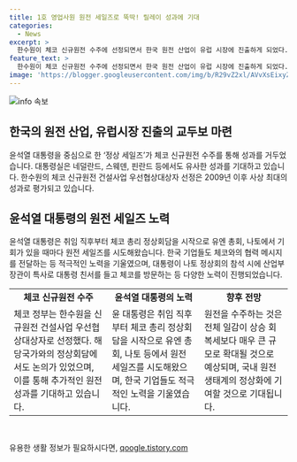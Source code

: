 ```yaml
---
title: 1호 영업사원 원전 세일즈로 뚝딱! 릴레이 성과에 기대
categories:
  - News
excerpt: >
  한수원이 체코 신규원전 수주에 선정되면서 한국 원전 산업이 유럽 시장에 진출하게 되었다. 윤석열 대통령을 중심으로 한 정상 세일즈가 K원전에 대한 긍정적 평가를 받았으며, 체코를 시작으로 네덜란드, 스웨덴, 핀란드 등에서도 기대감이 나타났다. 이번 수주로 한수원은 세계 최대의 EDF와의 경쟁에서 우승했으며, 이를 통해 한국의 원전 산업 경쟁력이 인정받았다. 관련 산업의 성장을 예상하고, 원전 생태계의 정상화로 도약할 것으로 전망된다.
feature_text: >
  한수원이 체코 신규원전 수주에 선정되면서 한국 원전 산업이 유럽 시장에 진출하게 되었다. 윤석열 대통령을 중심으로 한 정상 세일즈가 K원전에 대한 긍정적 평가를 받았으며, 체코를 시작으로 네덜란드, 스웨덴, 핀란드 등에서도 기대감이 나타났다. 이번 수주로 한수원은 세계 최대의 EDF와의 경쟁에서 우승했으며, 이를 통해 한국의 원전 산업 경쟁력이 인정받았다. 관련 산업의 성장을 예상하고, 원전 생태계의 정상화로 도약할 것으로 전망된다.
image: 'https://blogger.googleusercontent.com/img/b/R29vZ2xl/AVvXsEixyZcFfHzMRdzZMjFBmAUKJYCLCGyLL1o632UiGVXcaFdKo_bkvkuCioo0uUKlGfBVcT3P84aROyZIXSBEx3Aw5nCQ3pTgDom1WDC4m8eifvWiAmWEEVb4x6G_l8C0QH225ldMjyaFvpxGEBGNO37VmDTDMHGhJPq73UglMfDca1-0aw/s1600/blogspot.png'
---
```


<p><img src="https://blogger.googleusercontent.com/img/b/R29vZ2xl/AVvXsEixyZcFfHzMRdzZMjFBmAUKJYCLCGyLL1o632UiGVXcaFdKo_bkvkuCioo0uUKlGfBVcT3P84aROyZIXSBEx3Aw5nCQ3pTgDom1WDC4m8eifvWiAmWEEVb4x6G_l8C0QH225ldMjyaFvpxGEBGNO37VmDTDMHGhJPq73UglMfDca1-0aw/s1600/blogspot.png" alt="info 속보" /></p>

<h2 data-ke-size="size26">한국의 원전 산업, 유럽시장 진출의 교두보 마련</h2>

<p data-ke-size="size16">윤석열 대통령을 중심으로 한 ‘정상 세일즈’가 체코 신규원전 수주를 통해 성과를 거두었습니다. 대통령실은 네덜란드, 스웨덴, 핀란드 등에서도 유사한 성과를 기대하고 있습니다. 한수원의 체코 신규원전 건설사업 우선협상대상자 선정은 2009년 이후 사상 최대의 성과로 평가되고 있습니다.</p>

<h2 data-ke-size="size26">윤석열 대통령의 원전 세일즈 노력</h2>

<p data-ke-size="size16">윤석열 대통령은 취임 직후부터 체코 총리 정상회담을 시작으로 유엔 총회, 나토에서 기회가 있을 때마다 원전 세일즈를 시도해왔습니다. 한국 기업들도 체코와의 협력 메시지를 전달하는 등 적극적인 노력을 기울였으며, 대통령이 나토 정상회의 참석 시에 산업부 장관이 특사로 대통령 친서를 들고 체코를 방문하는 등 다양한 노력이 진행되었습니다.</p>

<table style="width: 100%;">
<tbody>
<tr>
<td style="text-align: center; height: 17px;"><b>체코 신규원전 수주</b></td>
<td style="text-align: center; height: 17px;"><b>윤석열 대통령의 노력</b></td>
<td style="text-align: center; height: 17px;"><b>향후 전망</b></td>
</tr>
<tr>
<td style="text-align: left;">체코 정부는 한수원을 신규원전 건설사업 우선협상대상자로 선정했다. 해당국가와의 정상회담에서도 논의가 있었으며, 이를 통해 추가적인 원전 성과를 기대하고 있습니다.</td>
<td style="text-align: left;">윤 대통령은 취임 직후부터 체코 총리 정상회담을 시작으로 유엔 총회, 나토 등에서 원전 세일즈를 시도해왔으며, 한국 기업들도 적극적인 노력을 기울였습니다.</td>
<td style="text-align: left;">원전을 수주하는 것은 전체 일감이 상승 회복세보다 매우 큰 규모로 확대될 것으로 예상되며, 국내 원전 생태계의 정상화에 기여할 것으로 기대됩니다.</td>
</tr>
</tbody>
</table>

<p data-ke-size="size16">&nbsp;</p>
유용한 생활 정보가 필요하시다면, <a href="https://qoogle.tistory.com" rel="dofollow">qoogle.tistory.com</a>


